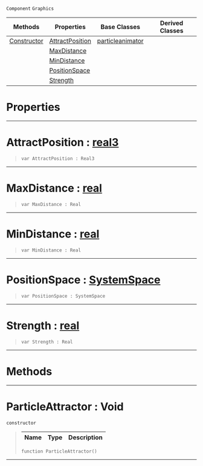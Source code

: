  `Component` `Graphics`



|Methods|Properties|Base Classes|Derived Classes|
|---|---|---|---|
|[ Constructor](https://github.com/zeroengineteam/ZeroDocs/blob/master/code_reference/class_reference/particleattractor.markdown#particleattractor-void)|[ AttractPosition](https://github.com/zeroengineteam/ZeroDocs/blob/master/code_reference/class_reference/particleattractor.markdown#attractposition-zero-eng)|[particleanimator](https://github.com/zeroengineteam/ZeroDocs/blob/master/code_reference/class_reference/particleanimator.markdown)| |
| |[ MaxDistance](https://github.com/zeroengineteam/ZeroDocs/blob/master/code_reference/class_reference/particleattractor.markdown#maxdistance-zero-engine)| | |
| |[ MinDistance](https://github.com/zeroengineteam/ZeroDocs/blob/master/code_reference/class_reference/particleattractor.markdown#mindistance-zero-engine)| | |
| |[ PositionSpace](https://github.com/zeroengineteam/ZeroDocs/blob/master/code_reference/class_reference/particleattractor.markdown#positionspace-zero-engin)| | |
| |[ Strength](https://github.com/zeroengineteam/ZeroDocs/blob/master/code_reference/class_reference/particleattractor.markdown#strength-zero-engine-doc)| | |


 #  Properties


---  
 #  AttractPosition : [real3](https://github.com/zeroengineteam/ZeroDocs/blob/master/code_reference/nada_base_types/real3.markdown)

> 
> ``` lang=cpp, name=Nada
> var AttractPosition : Real3


---  
 #  MaxDistance : [real](https://github.com/zeroengineteam/ZeroDocs/blob/master/code_reference/nada_base_types/real.markdown)

> 
> ``` lang=cpp, name=Nada
> var MaxDistance : Real


---  
 #  MinDistance : [real](https://github.com/zeroengineteam/ZeroDocs/blob/master/code_reference/nada_base_types/real.markdown)

> 
> ``` lang=cpp, name=Nada
> var MinDistance : Real


---  
 #  PositionSpace : [SystemSpace](https://github.com/zeroengineteam/ZeroDocs/blob/master/code_reference/enum_reference.markdown#systemspace)

> 
> ``` lang=cpp, name=Nada
> var PositionSpace : SystemSpace


---  
 #  Strength : [real](https://github.com/zeroengineteam/ZeroDocs/blob/master/code_reference/nada_base_types/real.markdown)

> 
> ``` lang=cpp, name=Nada
> var Strength : Real


---  
 #  Methods


---  
 #  ParticleAttractor : Void

 `constructor`

> 
> |Name|Type|Description|
> |---|---|---|
> ``` lang=cpp, name=Nada
> function ParticleAttractor()
> ``` 


---  
 

 